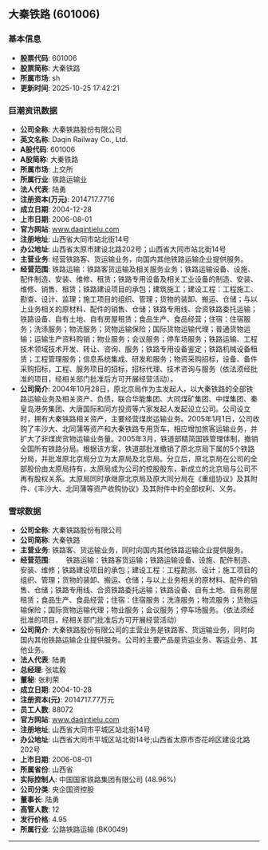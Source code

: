 ## 大秦铁路 (601006)

### 基本信息

- **股票代码**: 601006
- **股票简称**: 大秦铁路
- **所属市场**: sh
- **更新时间**: 2025-10-25 17:42:21

### 巨潮资讯数据

- **公司全称**: 大秦铁路股份有限公司
- **英文名称**: Daqin Railway Co., Ltd.
- **A股代码**: 601006
- **A股简称**: 大秦铁路
- **所属市场**: 上交所
- **所属行业**: 铁路运输业
- **法人代表**: 陆勇
- **注册资本(万元)**: 2014717.7716
- **成立日期**: 2004-12-28
- **上市日期**: 2006-08-01
- **官方网站**: www.daqintielu.com
- **注册地址**: 山西省大同市站北街14号
- **办公地址**: 山西省太原市建设北路202号；山西省大同市站北街14号
- **主营业务**: 经营铁路客、货运输业务，向国内其他铁路运输企业提供服务。
- **经营范围**: 铁路运输：铁路客货运输及相关服务业务；铁路运输设备、设施、配件制造、安装、维修、租赁；铁路专用设备及相关工业设备的制造、安装、维修、销售、租赁；铁路建设项目的承包；建筑施工；建设工程：工程施工、勘查、设计、监理；施工项目的组织、管理；货物的装卸、搬运、仓储；与以上业务相关的原材料、配件的销售、仓储；铁路专用线、合资铁路委托运输；铁路设备、自有土地、自有房屋租赁；食品生产、食品经营；住宿：住宿服务；洗涤服务；物流服务；货物运输保险；国际货物运输代理；普通货物运输；运输生产资料购销；物业服务；会议服务；停车场服务；铁路运输、工程技术领域技术开发、转让、咨询、服务；铁路专用设备鉴定；铁路机械设备租赁；工程管理服务；信息系统集成、研发和服务；物资采购招标，设备、备件采购招标，工程、服务项目的招标，招标代理、技术咨询与服务（依法须经批准的项目，经相关部门批准后方可开展经营活动）。
- **公司简介**: 2004年10月28日，原北京局作为主发起人，以大秦铁路的全部铁路运输业务及相关资产、负债，联合华能集团、大同煤矿集团、中煤集团、秦皇岛港务集团、大唐国际和同方投资等六家发起人发起设立公司。公司设立时，拥有大秦铁路相关资产，主要经营煤炭运输业务。2005年1月1日，公司收购了丰沙大、北同蒲等资产和大秦铁路专用货车，相应增加旅客运输业务，并扩大了非煤炭货物运输业务量。2005年3月，铁道部精简国铁管理体制，撤销全国所有铁路分局。根据该方案，铁道部批准撤销了原北京局下属的5个铁路分局，并批准原北京局分立为太原局及北京局。分立后，原北京局在公司的全部股份由太原局持有，太原局成为公司的控股股东，新成立的北京局与公司不再有股权关系。太原局同时承继原北京局及原大同分局在《重组协议》及其附件、《丰沙大、北同蒲等资产收购协议》及其附件中的全部权利、义务。

### 雪球数据

- **公司全称**: 大秦铁路股份有限公司
- **公司简称**: 大秦铁路
- **主营业务**: 铁路客、货运输业务，同时向国内其他铁路运输企业提供服务。
- **经营范围**: 　　铁路运输：铁路客货运输；铁路运输设备、设施、配件制造、安装、维修；铁路建设项目的承包；建设工程：工程勘测、设计；施工项目的组织、管理；货物的装卸、搬运、仓储；与以上业务相关的原材料、配件的销售、仓储；铁路专用线、合资铁路委托运输；铁路设备、自有土地、自有房屋租赁；食品生产、食品经营；住宿：住宿服务；洗涤服务；物流服务；货物运输保险；国际货物运输代理；物业服务；会议服务；停车场服务。（依法须经批准的项目，经相关部门批准后方可开展经营活动）
- **公司简介**: 大秦铁路股份有限公司的主营业务是铁路客、货运输业务，同时向国内其他铁路运输企业提供服务。公司的主要产品是货运业务、客运业务、其他业务。
- **法人代表**: 陆勇
- **总经理**: 张竑毅
- **董秘**: 张利荣
- **成立日期**: 2004-10-28
- **注册资本(元)**: 2014717.77万元
- **员工人数**: 88072
- **官方网站**: www.daqintielu.com
- **注册地址**: 山西省大同市平城区站北街14号
- **办公地址**: 山西省大同市平城区站北街14号;山西省太原市杏花岭区建设北路202号
- **上市日期**: 2006-08-01
- **所属省份**: 山西省
- **实际控制人**: 中国国家铁路集团有限公司 (48.96%)
- **公司分类**: 央企国资控股
- **董事长**: 陆勇
- **高管人数**: 12
- **发行价格**: 4.95
- **所属行业**: 公路铁路运输 (BK0049)

---